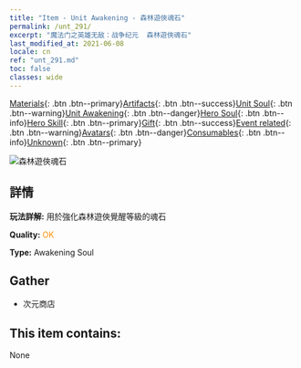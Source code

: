 ```yaml
---
title: "Item - Unit Awakening - 森林遊俠魂石"
permalink: /unt_291/
excerpt: "魔法门之英雄无敌：战争纪元  森林遊俠魂石"
last_modified_at: 2021-06-08
locale: cn
ref: "unt_291.md"
toc: false
classes: wide
---
```

 [Materials](/ItemsCN/){: .btn .btn--primary}[Artifacts](/ItemsCN/Artifacts/){: .btn .btn--success}[Unit Soul](/ItemsCN/UnitSoul/){: .btn .btn--warning}[Unit Awakening](/ItemsCN/UnitAwakening/){: .btn .btn--danger}[Hero Soul](/ItemsCN/HeroSoul/){: .btn .btn--info}[Hero Skill](/ItemsCN/HeroSkill/){: .btn .btn--primary}[Gift](/ItemsCN/Gift/){: .btn .btn--success}[Event related](/ItemsCN/Events/){: .btn .btn--warning}[Avatars](/ItemsCN/Avatars/){: .btn .btn--danger}[Consumables](/ItemsCN/Consumables/){: .btn .btn--info}[Unknown](/ItemsCN/Unknown/){: .btn .btn--primary}

 ![森林遊俠魂石](/images/u/tia_mujingling.jpg)

## 詳情
 **玩法詳解:** 用於強化森林遊俠覺醒等級的魂石

 **Quality:** <span style="color: #FF8C00">OK</span>

 **Type:** Awakening Soul

## Gather

*    次元商店 

## This item contains:

  None

